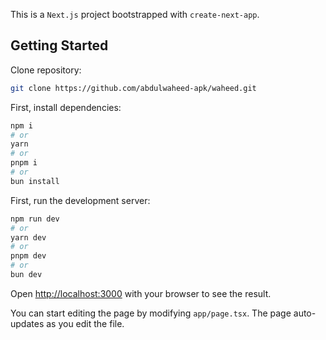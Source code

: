 This is a `Next.js` project bootstrapped with `create-next-app`.

## Getting Started
Clone repository:

 ```bash 
git clone https://github.com/abdulwaheed-apk/waheed.git
 ```

First, install dependencies:

```bash
npm i
# or
yarn
# or
pnpm i
# or
bun install
```

First, run the development server:

```bash
npm run dev
# or
yarn dev
# or
pnpm dev
# or
bun dev
```

Open [http://localhost:3000](http://localhost:3000) with your browser to see the result.

You can start editing the page by modifying `app/page.tsx`. The page auto-updates as you edit the file.